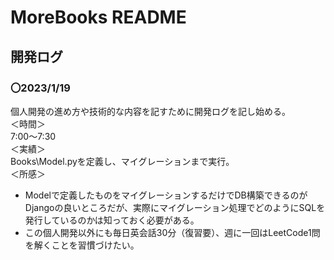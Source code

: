 # MoreBooks README
## 開発ログ
### 〇2023/1/19
個人開発の進め方や技術的な内容を記すために開発ログを記し始める。\
＜時間＞\
7:00～7:30\
＜実績＞\
Books\Model.pyを定義し、マイグレーションまで実行。\
＜所感＞
- Modelで定義したものをマイグレーションするだけでDB構築できるのがDjangoの良いところだが、実際にマイグレーション処理でどのようにSQLを発行しているのかは知っておく必要がある。
- この個人開発以外にも毎日英会話30分（復習要）、週に一回はLeetCode1問を解くことを習慣づけたい。